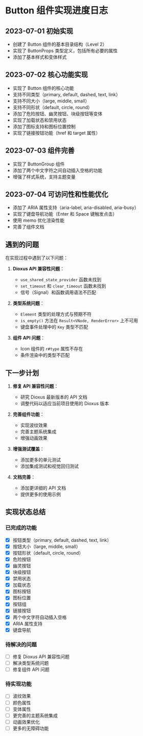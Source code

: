# Button 组件实现进度日志

## 2023-07-01 初始实现

- 创建了 Button 组件的基本目录结构（Level 2）
- 实现了 ButtonProps 类型定义，包括所有必要的属性
- 添加了基本样式和变体样式

## 2023-07-02 核心功能实现

- 实现了 Button 组件的核心功能
- 支持不同类型（primary, default, dashed, text, link）
- 支持不同大小（large, middle, small）
- 支持不同形状（default, circle, round）
- 添加了危险按钮、幽灵按钮、块级按钮等变体
- 实现了加载状态和禁用状态
- 添加了图标支持和图标位置控制
- 实现了链接按钮功能（href 和 target 属性）

## 2023-07-03 组件完善

- 实现了 ButtonGroup 组件
- 添加了两个中文字符之间自动插入空格的功能
- 增强了样式系统，支持主题变量

## 2023-07-04 可访问性和性能优化

- 添加了 ARIA 属性支持（aria-label, aria-disabled, aria-busy）
- 实现了键盘导航功能（Enter 和 Space 键触发点击）
- 使用 memo 优化渲染性能
- 完善了组件文档

## 遇到的问题

在实现过程中遇到了以下问题：

1. **Dioxus API 兼容性问题**：
   - `use_shared_state_provider` 函数未找到
   - `set_timeout` 和 `clear_timeout` 函数未找到
   - 信号（Signal）和函数调用语法不匹配

2. **类型系统问题**：
   - `Element` 类型的处理方式与预期不符
   - `is_empty()` 方法在 `Result<VNode, RenderError>` 上不可用
   - 键盘事件处理中的 `Key` 类型不匹配

3. **组件 API 问题**：
   - Icon 组件的 `r#type` 属性不存在
   - 条件渲染中的类型不匹配

## 下一步计划

1. **修复 API 兼容性问题**：
   - 研究 Dioxus 最新版本的 API 文档
   - 调整代码以适应当前项目使用的 Dioxus 版本

2. **完善组件功能**：
   - 实现波纹效果
   - 完善主题系统集成
   - 增强动画效果

3. **增强测试覆盖**：
   - 添加更多的单元测试
   - 添加集成测试和视觉回归测试

4. **文档完善**：
   - 添加更详细的 API 文档
   - 提供更多的使用示例

## 实现状态总结

### 已完成的功能
- [x] 按钮类型（primary, default, dashed, text, link）
- [x] 按钮大小（large, middle, small）
- [x] 按钮形状（default, circle, round）
- [x] 危险按钮
- [x] 幽灵按钮
- [x] 块级按钮
- [x] 禁用状态
- [x] 加载状态
- [x] 图标按钮
- [x] 图标位置
- [x] 按钮组
- [x] 链接按钮
- [x] 两个中文字符自动插入空格
- [x] ARIA 属性支持
- [x] 键盘导航

### 待解决的问题
- [ ] 修复 Dioxus API 兼容性问题
- [ ] 解决类型系统问题
- [ ] 修复组件 API 问题

### 待实现功能
- [ ] 波纹效果
- [ ] 颜色属性
- [ ] 变体属性
- [ ] 更完善的主题系统集成
- [ ] 动画效果优化
- [ ] 更多的无障碍功能

